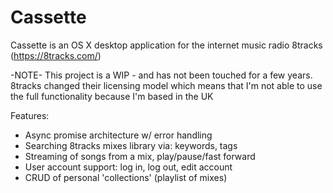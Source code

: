 # Cassette

Cassette is an OS X desktop application for the internet music radio 8tracks (https://8tracks.com/)

-NOTE- This project is a WIP - and has not been touched for a few years. 8tracks changed their licensing model which means that I'm not able to use the full functionality
because I'm based in the UK

Features:
- Async promise architecture w/ error handling
- Searching 8tracks mixes library via: keywords, tags
- Streaming of songs from a mix, play/pause/fast forward
- User account support: log in, log out, edit account
- CRUD of personal 'collections' (playlist of mixes)
